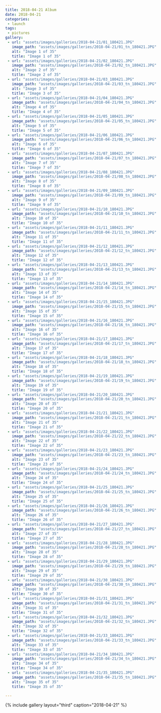 ```yaml
---
title: 2018-04-21 Album
date: 2018-04-21
categories:
 - launch
tags:
 - pictures
gallery:
 - url: "assets/images/galleries/2018-04-21/01_180421.JPG"
   image_path: "assets/images/galleries/2018-04-21/01_tn_180421.JPG"
   alt: "Image 1 of 35"
   title: "Image 1 of 35"
 - url: "assets/images/galleries/2018-04-21/02_180421.JPG"
   image_path: "assets/images/galleries/2018-04-21/02_tn_180421.JPG"
   alt: "Image 2 of 35"
   title: "Image 2 of 35"
 - url: "assets/images/galleries/2018-04-21/03_180421.JPG"
   image_path: "assets/images/galleries/2018-04-21/03_tn_180421.JPG"
   alt: "Image 3 of 35"
   title: "Image 3 of 35"
 - url: "assets/images/galleries/2018-04-21/04_180421.JPG"
   image_path: "assets/images/galleries/2018-04-21/04_tn_180421.JPG"
   alt: "Image 4 of 35"
   title: "Image 4 of 35"
 - url: "assets/images/galleries/2018-04-21/05_180421.JPG"
   image_path: "assets/images/galleries/2018-04-21/05_tn_180421.JPG"
   alt: "Image 5 of 35"
   title: "Image 5 of 35"
 - url: "assets/images/galleries/2018-04-21/06_180421.JPG"
   image_path: "assets/images/galleries/2018-04-21/06_tn_180421.JPG"
   alt: "Image 6 of 35"
   title: "Image 6 of 35"
 - url: "assets/images/galleries/2018-04-21/07_180421.JPG"
   image_path: "assets/images/galleries/2018-04-21/07_tn_180421.JPG"
   alt: "Image 7 of 35"
   title: "Image 7 of 35"
 - url: "assets/images/galleries/2018-04-21/08_180421.JPG"
   image_path: "assets/images/galleries/2018-04-21/08_tn_180421.JPG"
   alt: "Image 8 of 35"
   title: "Image 8 of 35"
 - url: "assets/images/galleries/2018-04-21/09_180421.JPG"
   image_path: "assets/images/galleries/2018-04-21/09_tn_180421.JPG"
   alt: "Image 9 of 35"
   title: "Image 9 of 35"
 - url: "assets/images/galleries/2018-04-21/10_180421.JPG"
   image_path: "assets/images/galleries/2018-04-21/10_tn_180421.JPG"
   alt: "Image 10 of 35"
   title: "Image 10 of 35"
 - url: "assets/images/galleries/2018-04-21/11_180421.JPG"
   image_path: "assets/images/galleries/2018-04-21/11_tn_180421.JPG"
   alt: "Image 11 of 35"
   title: "Image 11 of 35"
 - url: "assets/images/galleries/2018-04-21/12_180421.JPG"
   image_path: "assets/images/galleries/2018-04-21/12_tn_180421.JPG"
   alt: "Image 12 of 35"
   title: "Image 12 of 35"
 - url: "assets/images/galleries/2018-04-21/13_180421.JPG"
   image_path: "assets/images/galleries/2018-04-21/13_tn_180421.JPG"
   alt: "Image 13 of 35"
   title: "Image 13 of 35"
 - url: "assets/images/galleries/2018-04-21/14_180421.JPG"
   image_path: "assets/images/galleries/2018-04-21/14_tn_180421.JPG"
   alt: "Image 14 of 35"
   title: "Image 14 of 35"
 - url: "assets/images/galleries/2018-04-21/15_180421.JPG"
   image_path: "assets/images/galleries/2018-04-21/15_tn_180421.JPG"
   alt: "Image 15 of 35"
   title: "Image 15 of 35"
 - url: "assets/images/galleries/2018-04-21/16_180421.JPG"
   image_path: "assets/images/galleries/2018-04-21/16_tn_180421.JPG"
   alt: "Image 16 of 35"
   title: "Image 16 of 35"
 - url: "assets/images/galleries/2018-04-21/17_180421.JPG"
   image_path: "assets/images/galleries/2018-04-21/17_tn_180421.JPG"
   alt: "Image 17 of 35"
   title: "Image 17 of 35"
 - url: "assets/images/galleries/2018-04-21/18_180421.JPG"
   image_path: "assets/images/galleries/2018-04-21/18_tn_180421.JPG"
   alt: "Image 18 of 35"
   title: "Image 18 of 35"
 - url: "assets/images/galleries/2018-04-21/19_180421.JPG"
   image_path: "assets/images/galleries/2018-04-21/19_tn_180421.JPG"
   alt: "Image 19 of 35"
   title: "Image 19 of 35"
 - url: "assets/images/galleries/2018-04-21/20_180421.JPG"
   image_path: "assets/images/galleries/2018-04-21/20_tn_180421.JPG"
   alt: "Image 20 of 35"
   title: "Image 20 of 35"
 - url: "assets/images/galleries/2018-04-21/21_180421.JPG"
   image_path: "assets/images/galleries/2018-04-21/21_tn_180421.JPG"
   alt: "Image 21 of 35"
   title: "Image 21 of 35"
 - url: "assets/images/galleries/2018-04-21/22_180421.JPG"
   image_path: "assets/images/galleries/2018-04-21/22_tn_180421.JPG"
   alt: "Image 22 of 35"
   title: "Image 22 of 35"
 - url: "assets/images/galleries/2018-04-21/23_180421.JPG"
   image_path: "assets/images/galleries/2018-04-21/23_tn_180421.JPG"
   alt: "Image 23 of 35"
   title: "Image 23 of 35"
 - url: "assets/images/galleries/2018-04-21/24_180421.JPG"
   image_path: "assets/images/galleries/2018-04-21/24_tn_180421.JPG"
   alt: "Image 24 of 35"
   title: "Image 24 of 35"
 - url: "assets/images/galleries/2018-04-21/25_180421.JPG"
   image_path: "assets/images/galleries/2018-04-21/25_tn_180421.JPG"
   alt: "Image 25 of 35"
   title: "Image 25 of 35"
 - url: "assets/images/galleries/2018-04-21/26_180421.JPG"
   image_path: "assets/images/galleries/2018-04-21/26_tn_180421.JPG"
   alt: "Image 26 of 35"
   title: "Image 26 of 35"
 - url: "assets/images/galleries/2018-04-21/27_180421.JPG"
   image_path: "assets/images/galleries/2018-04-21/27_tn_180421.JPG"
   alt: "Image 27 of 35"
   title: "Image 27 of 35"
 - url: "assets/images/galleries/2018-04-21/28_180421.JPG"
   image_path: "assets/images/galleries/2018-04-21/28_tn_180421.JPG"
   alt: "Image 28 of 35"
   title: "Image 28 of 35"
 - url: "assets/images/galleries/2018-04-21/29_180421.JPG"
   image_path: "assets/images/galleries/2018-04-21/29_tn_180421.JPG"
   alt: "Image 29 of 35"
   title: "Image 29 of 35"
 - url: "assets/images/galleries/2018-04-21/30_180421.JPG"
   image_path: "assets/images/galleries/2018-04-21/30_tn_180421.JPG"
   alt: "Image 30 of 35"
   title: "Image 30 of 35"
 - url: "assets/images/galleries/2018-04-21/31_180421.JPG"
   image_path: "assets/images/galleries/2018-04-21/31_tn_180421.JPG"
   alt: "Image 31 of 35"
   title: "Image 31 of 35"
 - url: "assets/images/galleries/2018-04-21/32_180421.JPG"
   image_path: "assets/images/galleries/2018-04-21/32_tn_180421.JPG"
   alt: "Image 32 of 35"
   title: "Image 32 of 35"
 - url: "assets/images/galleries/2018-04-21/33_180421.JPG"
   image_path: "assets/images/galleries/2018-04-21/33_tn_180421.JPG"
   alt: "Image 33 of 35"
   title: "Image 33 of 35"
 - url: "assets/images/galleries/2018-04-21/34_180421.JPG"
   image_path: "assets/images/galleries/2018-04-21/34_tn_180421.JPG"
   alt: "Image 34 of 35"
   title: "Image 34 of 35"
 - url: "assets/images/galleries/2018-04-21/35_180421.JPG"
   image_path: "assets/images/galleries/2018-04-21/35_tn_180421.JPG"
   alt: "Image 35 of 35"
   title: "Image 35 of 35"

---
```


{% include gallery layout="third" caption="2018-04-21" %}
